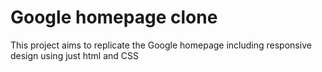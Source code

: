 <h1> Google homepage clone </h1>

<p>This project aims to replicate the Google homepage including responsive design using just html and CSS </p>
